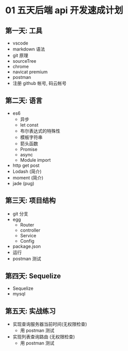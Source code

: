 # 01 五天后端 api 开发速成计划

## 第一天: 工具

- vscode
- markdown 语法
- git 原理
- sourceTree
- chrome
- navicat premium
- postman
- 注册 github 帐号, 码云帐号


## 第二天: 语言


- es6
  + 异步
  + let const
  + 布尔表达式的特殊性
  + 模板字符串
  + 箭头函数
  + Promise
  + async
  + Module import
- http get post
- Lodash (简介)
- moment (简介)
- jade (pug)

## 第三天: 项目结构

- git 分支
- egg
  - Router
  - controller
  - Service
  - Config
- package.json
- 运行
- postman 测试

## 第四天: Sequelize

- Sequelize
- mysql

## 第五天: 实战练习

- 实现查询服务器当前时间(无权限检查)
  - 用 postman 测试
- 实现列表查询路由 (无权限检查)
  - 用 postman 测试